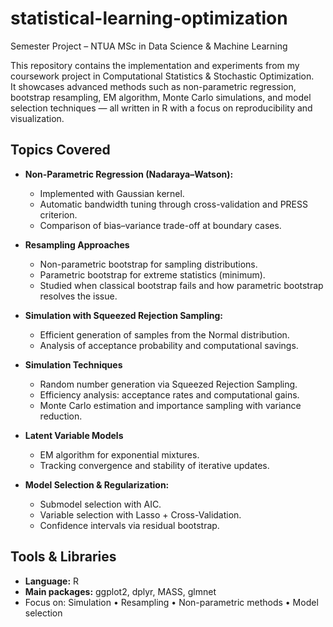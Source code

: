 # statistical-learning-optimization

Semester Project – NTUA MSc in Data Science & Machine Learning

This repository contains the implementation and experiments from my coursework project in Computational Statistics & Stochastic Optimization.  
It showcases advanced methods such as non-parametric regression, bootstrap resampling, EM algorithm, Monte Carlo simulations, and model selection techniques — all written in R with a focus on reproducibility and visualization.

## Topics Covered

- **Non-Parametric Regression (Nadaraya–Watson):**  
  - Implemented with Gaussian kernel.  
  - Automatic bandwidth tuning through cross-validation and PRESS criterion.  
  - Comparison of bias–variance trade-off at boundary cases.

- **Resampling Approaches**  
  - Non-parametric bootstrap for sampling distributions.  
  - Parametric bootstrap for extreme statistics (minimum).  
  - Studied when classical bootstrap fails and how parametric bootstrap resolves the issue.

- **Simulation with Squeezed Rejection Sampling:**  
  - Efficient generation of samples from the Normal distribution.  
  - Analysis of acceptance probability and computational savings.

- **Simulation Techniques**  
  - Random number generation via Squeezed Rejection Sampling.  
  - Efficiency analysis: acceptance rates and computational gains.  
  - Monte Carlo estimation and importance sampling with variance reduction. 

- **Latent Variable Models**  
  - EM algorithm for exponential mixtures.  
  - Tracking convergence and stability of iterative updates.  

- **Model Selection & Regularization:**  
  - Submodel selection with AIC.  
  - Variable selection with Lasso + Cross-Validation.  
  - Confidence intervals via residual bootstrap.
 
## Tools & Libraries

- **Language:** R  
- **Main packages:** ggplot2, dplyr, MASS, glmnet  
- Focus on: Simulation • Resampling • Non-parametric methods • Model selection  
